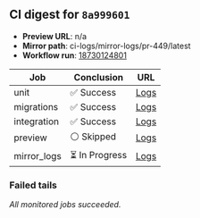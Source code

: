 <!-- AWA-CI-DIGEST -->
## CI digest for `8a999601`

- **Preview URL**: n/a
- **Mirror path**: ci-logs/mirror-logs/pr-449/latest
- **Workflow run**: [18730124801](https://github.com/AlexBomber12/AWA-App/actions/runs/18730124801)

| Job | Conclusion | URL |
| --- | ---------- | --- |
| unit | ✅ Success | [Logs](https://github.com/AlexBomber12/AWA-App/actions/runs/18730124801/job/53424820544) |
| migrations | ✅ Success | [Logs](https://github.com/AlexBomber12/AWA-App/actions/runs/18730124801/job/53425245922) |
| integration | ✅ Success | [Logs](https://github.com/AlexBomber12/AWA-App/actions/runs/18730124801/job/53425245946) |
| preview | ⚪ Skipped | [Logs](https://github.com/AlexBomber12/AWA-App/actions/runs/18730124801/job/53425382249) |
| mirror_logs | ⏳ In Progress | [Logs](https://github.com/AlexBomber12/AWA-App/actions/runs/18730124801/job/53425381944) |

### Failed tails

_All monitored jobs succeeded._
